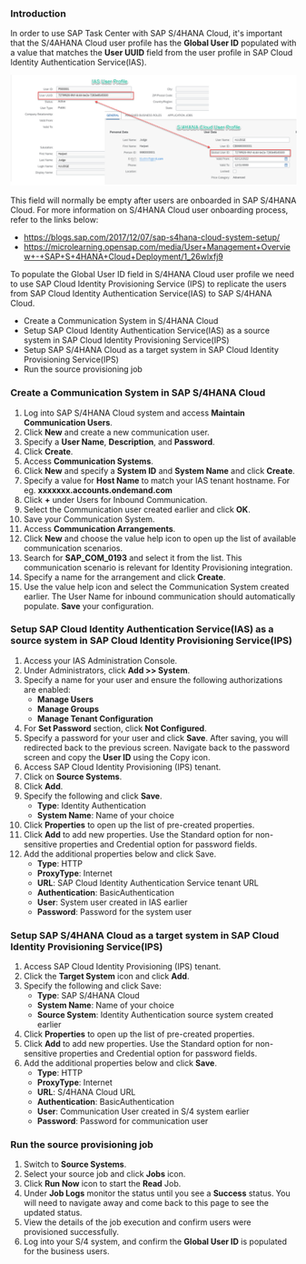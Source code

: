 ### Introduction

In order to use SAP Task Center with SAP S/4HANA Cloud, it's important that the S/4AHANA Cloud user profile has the **Global User ID** populated with a value that matches the **User UUID** field from the user profile in SAP Cloud Identity Authentication Service(IAS).

<img alt="update2" src="images/Update2.png"/>

This field will normally be empty after users are onboarded in SAP S/4HANA Cloud. For more information on S/4HANA Cloud user onboarding process, refer to the links below:
* https://blogs.sap.com/2017/12/07/sap-s4hana-cloud-system-setup/
* https://microlearning.opensap.com/media/User+Management+Overview+-+SAP+S+4HANA+Cloud+Deployment/1_26wlxfj9

To populate the Global User ID field in S/4HANA Cloud user profile we need to use SAP Cloud Identity Provisioning Service (IPS) to replicate the users from SAP Cloud Identity Authentication Service(IAS) to SAP S/4HANA Cloud.
* Create a Communication System in S/4HANA Cloud
* Setup SAP Cloud Identity Authentication Service(IAS) as a source system in SAP Cloud Identity Provisioning Service(IPS)
* Setup SAP S/4HANA Cloud as a target system in SAP Cloud Identity Provisioning Service(IPS)
* Run the source provisioning job

### Create a Communication System in SAP S/4HANA Cloud

1. Log into SAP S/4HANA Cloud system and access **Maintain Communication Users**.
2. Click **New** and create a new communication user.
3. Specify a **User Name**, **Description**, and **Password**.
4. Click **Create**.
5. Access **Communication Systems**.
6. Click **New** and specify a **System ID** and **System Name** and click **Create**.
7. Specify a value for **Host Name** to match your IAS tenant hostname. For eg. **xxxxxxx.accounts.ondemand.com**
8. Click **+** under Users for Inbound Communication.
9. Select the Communication user created earlier and click **OK**.
10. Save your Communication System.
11. Access **Communication Arrangements**.
12. Click **New** and choose the value help icon to open up the list of available communication scenarios.
13. Search for **SAP_COM_0193** and select it from the list. This communication scenario is relevant for Identity Provisioning integration.
14. Specify a name for the arrangement and click **Create**.
15. Use the value help icon and select the Communication System created earlier. The User Name for inbound communication should automatically populate. **Save** your configuration.

### Setup SAP Cloud Identity Authentication Service(IAS) as a source system in SAP Cloud Identity Provisioning Service(IPS)

1. Access your IAS Administration Console.
2. Under Administrators, click **Add >> System**.
3. Specify a name for your user and ensure the following authorizations are enabled:
   * __Manage Users__
   * __Manage Groups__
   * __Manage Tenant Configuration__
4. For **Set Password** section, click **Not Configured**.
5. Specify a password for your user and click **Save**.  After saving, you will redirected back to the previous screen. Navigate back to the password screen and copy the **User ID** using the Copy icon.
7. Access SAP Cloud Identity Provisioning (IPS) tenant.
8. Click on **Source Systems**.
9. Click **Add**.
10. Specify the following and click **Save**.
    * __Type__: Identity Authentication
    * __System Name__: Name of your choice
11. Click **Properties** to open up the list of pre-created properties.
12. Click **Add** to add new properties. Use the Standard option for non-sensitive properties and Credential option for password fields.
13. Add the additional properties below and click Save.
    * __Type__: HTTP
    * __ProxyType__: Internet
    * __URL__: SAP Cloud Identity Authentication Service tenant URL
    * __Authentication__: BasicAuthentication
    * __User__: System user created in IAS earlier
    * __Password__: Password for the system user
    
### Setup SAP S/4HANA Cloud as a target system in SAP Cloud Identity Provisioning Service(IPS)
1. Access SAP Cloud Identity Provisioning (IPS) tenant.
2. Click the **Target System** icon and click **Add**.
3. Specify the following and click Save:
   * __Type__: SAP S/4HANA Cloud
   * __System Name__: Name of your choice
   * __Source System__: Identity Authentication source system created earlier
 4. Click **Properties** to open up the list of pre-created properties.
 5. Click **Add** to add new properties. Use the Standard option for non-sensitive properties and Credential option for password fields.
 6. Add the additional properties below and click **Save**.
    * __Type__: HTTP
    * __ProxyType__: Internet
    * __URL__: S/4HANA Cloud URL
    * __Authentication__: BasicAuthentication
    * __User__: Communication User created in S/4 system earlier
    * __Password__: Password for communication user
  
### Run the source provisioning job
1. Switch to **Source Systems**. 
2. Select your source job and click **Jobs** icon. 
3. Click **Run Now** icon to start the **Read** Job.
4. Under **Job Logs** monitor the status until you see a **Success** status.  You will need to navigate away and come back to this page to see the updated status.
5. View the details of the job execution and confirm users were provisioned successfully.
6. Log into your S/4 system, and confirm the **Global User ID** is populated for the business users.
